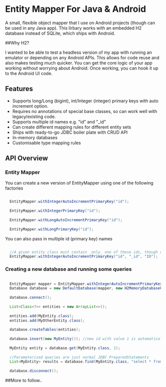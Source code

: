 Entity Mapper For Java & Android
===

A small, flexible object mapper that I use on Android projects (though can be used in any Java app). This lirbary works with an embedded H2 database instead of SQLite, which ships with Android. 

##Why H2?

I wanted to be able to test a headless version of my app with running an emulator or depending on any Android APIs. This allows for code reuse and also makes testing much quicker. You can get the core logic of your app working without worrying about Android. Once working, you can hook it up to the Android UI code. 

## Features
- Supports long/Long (bigint), int/Integer (integer) primary keys with auto increment option.
- Requires no annotations of special base classes, so can work well with legacy/existing code.
- Supports multiple id names e.g. "id" and "_id"
- Can create different mapping rules for different entity sets
- Ships with ready-to-go JDBC boiler plate with CRUD API
- In-memory databases
- Customisable type mapping rules

## API Overview

### Entity Mapper
You can create a new version of EntityMapper using one of the following factories

```java

  EntityMapper.withIntegerAutoIncrementPrimaryKey("id");
  
  EntityMapper.withIntegerPrimaryKey("id");
  
  EntityMapper.withLongAutoIncrementPrimaryKey("id");
  
  EntityMapper.withLongPrimaryKey("id");

```

You can also pass in multiple id (primary key) names

``` java

  //A given entity class must contain _only_ one of these ids, though different entities can have different ids
  EntityMapper.withIntegerAutoIncrementPrimaryKey("id", "_id", "ID");

```

### Creating a new database and running some queries

```java

  EntityMapper mapper = EntityMapper.withIntegerAutoIncrementPrimaryKey("id");
  Database database = new DefaultDatabase(mapper, new H2MemoryDatabaseClient("test"));
  
  database.connect();
  
  List<Class<?>> entities = new ArrayList<>();
  
  entities.add(MyEntity.class);
  entities.add(MyOtherEntity.class);
  
  database.createTables(entities);
  
  database.insert(new MyEntity()); //new id with value 1 is automatically inserted
  
  MyEntity entity = database.get(MyEntity.class, 1);
  
  //Parameterised queries are just normal JDBC PreparedStatements
  List<MyEntity> results = database.find(MyEntity.class, "select * from MyEntity where property > ?", 10);
  
  database.disconnect();

```


##More to follow..
